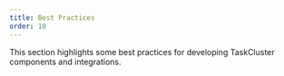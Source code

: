 ```yaml
---
title: Best Practices
order: 10
---
```


This section highlights some best practices for developing TaskCluster components and integrations.
